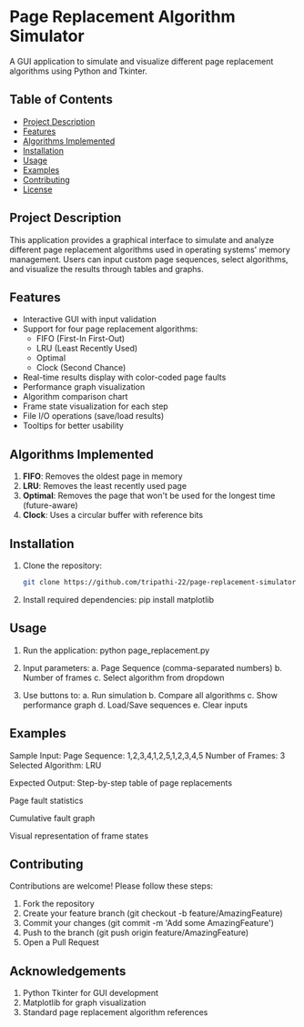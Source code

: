 # Page Replacement Algorithm Simulator

A GUI application to simulate and visualize different page replacement algorithms using Python and Tkinter.

## Table of Contents
- [Project Description](#project-description)
- [Features](#features)
- [Algorithms Implemented](#algorithms-implemented)
- [Installation](#installation)
- [Usage](#usage)
- [Examples](#examples)
- [Contributing](#contributing)
- [License](#license)

## Project Description
This application provides a graphical interface to simulate and analyze different page replacement algorithms used in operating systems' memory management. Users can input custom page sequences, select algorithms, and visualize the results through tables and graphs.

## Features
- Interactive GUI with input validation
- Support for four page replacement algorithms:
  - FIFO (First-In First-Out)
  - LRU (Least Recently Used)
  - Optimal
  - Clock (Second Chance)
- Real-time results display with color-coded page faults
- Performance graph visualization
- Algorithm comparison chart
- Frame state visualization for each step
- File I/O operations (save/load results)
- Tooltips for better usability

## Algorithms Implemented
1. **FIFO**: Removes the oldest page in memory
2. **LRU**: Removes the least recently used page
3. **Optimal**: Removes the page that won't be used for the longest time (future-aware)
4. **Clock**: Uses a circular buffer with reference bits

## Installation
1. Clone the repository:
   ```bash
   git clone https://github.com/tripathi-22/page-replacement-simulator.git

2. Install required dependencies:
pip install matplotlib

## Usage

1. Run the application:
python page_replacement.py

2. Input parameters:
a. Page Sequence (comma-separated numbers)
b. Number of frames
c. Select algorithm from dropdown

3. Use buttons to:
a. Run simulation
b. Compare all algorithms
c. Show performance graph
d. Load/Save sequences
e. Clear inputs

## Examples

Sample Input:
Page Sequence: 1,2,3,4,1,2,5,1,2,3,4,5
Number of Frames: 3
Selected Algorithm: LRU

Expected Output:
Step-by-step table of page replacements

Page fault statistics

Cumulative fault graph

Visual representation of frame states

## Contributing

Contributions are welcome! Please follow these steps:
1. Fork the repository
2. Create your feature branch (git checkout -b feature/AmazingFeature)
3. Commit your changes (git commit -m 'Add some AmazingFeature')
4. Push to the branch (git push origin feature/AmazingFeature)
5. Open a Pull Request

## Acknowledgements

1. Python Tkinter for GUI development
2. Matplotlib for graph visualization
3. Standard page replacement algorithm references

